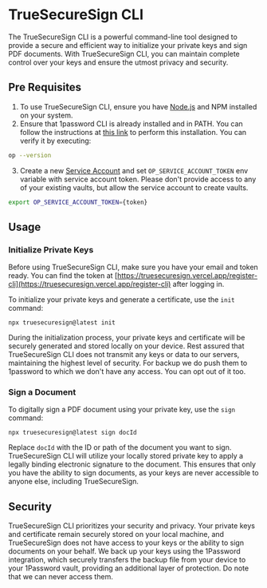# TrueSecureSign CLI

The TrueSecureSign CLI is a powerful command-line tool designed to provide a secure and efficient way to initialize your private keys and sign PDF documents. With TrueSecureSign CLI, you can maintain complete control over your keys and ensure the utmost privacy and security.

## Pre Requisites

1. To use TrueSecureSign CLI, ensure you have [Node.js](https://nodejs.org) and NPM installed on your system.
2. Ensure that 1password CLI is already installed and in PATH. You can follow the instructions at [this link](https://developer.1password.com/docs/cli/get-started/#install) to perform this installation. You can verify it by executing:
```bash
op --version
```
3. Create a new [Service Account](https://developer.1password.com/docs/service-accounts) and set `OP_SERVICE_ACCOUNT_TOKEN` env variable with service account token. Please don't provide access to any of your existing vaults, but allow the service account to create vaults.
```bash
export OP_SERVICE_ACCOUNT_TOKEN={token}
```

## Usage

### Initialize Private Keys

Before using TrueSecureSign CLI, make sure you have your email and token ready. You can find the token at [https://truesecuresign.vercel.app/register-cli](https://truesecuresign.vercel.app/register-cli) after logging in.

To initialize your private keys and generate a certificate, use the `init` command:

```shell
npx truesecuresign@latest init
```

During the initialization process, your private keys and certificate will be securely generated and stored locally on your device. Rest assured that TrueSecureSign CLI does not transmit any keys or data to our servers, maintaining the highest level of security. For backup we do push them to 1password to which we don't have any access. You can opt out of it too.

### Sign a Document

To digitally sign a PDF document using your private key, use the `sign` command:

```shell
npx truesecuresign@latest sign docId
```

Replace `docId` with the ID or path of the document you want to sign. TrueSecureSign CLI will utilize your locally stored private key to apply a legally binding electronic signature to the document. This ensures that only you have the ability to sign documents, as your keys are never accessible to anyone else, including TrueSecureSign.

## Security

TrueSecureSign CLI prioritizes your security and privacy. Your private keys and certificate remain securely stored on your local machine, and TrueSecureSign does not have access to your keys or the ability to sign documents on your behalf. We back up your keys using the 1Password integration, which securely transfers the backup file from your device to your 1Password vault, providing an additional layer of protection. Do note that we can never access them.

